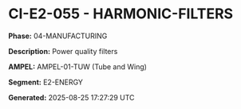 # CI-E2-055 - HARMONIC-FILTERS

**Phase:** 04-MANUFACTURING

**Description:** Power quality filters

**AMPEL:** AMPEL-01-TUW (Tube and Wing)

**Segment:** E2-ENERGY

**Generated:** 2025-08-25 17:27:29 UTC
